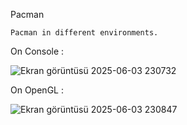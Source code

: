 Pacman

    Pacman in different environments.
    

On Console :

![Ekran görüntüsü 2025-06-03 230732](https://github.com/user-attachments/assets/b2a557ae-a16a-4552-8339-593b1c4950b4)

On OpenGL :

![Ekran görüntüsü 2025-06-03 230847](https://github.com/user-attachments/assets/4f756c72-65e2-4156-be1c-32e359b55c90)


    
    
